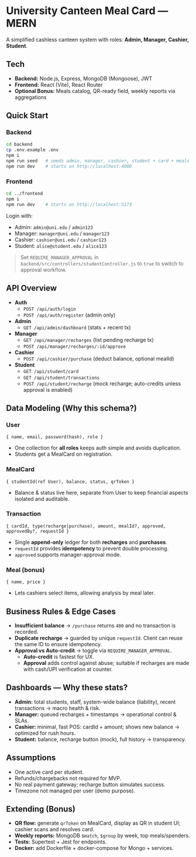 # University Canteen Meal Card — MERN

A simplified cashless canteen system with roles: **Admin, Manager, Cashier, Student**.

## Tech
- **Backend:** Node.js, Express, MongoDB (Mongoose), JWT
- **Frontend:** React (Vite), React Router
- **Optional Bonus:** Meals catalog, QR-ready field, weekly reports via aggregations

## Quick Start

### Backend
```bash
cd backend
cp .env.example .env
npm i
npm run seed   # seeds admin, manager, cashier, student + card + meals
npm run dev    # starts on http://localhost:4000
```

### Frontend
```bash
cd ../frontend
npm i
npm run dev    # starts on http://localhost:5173
```

Login with:
- Admin: `admin@uni.edu` / `admin123`
- Manager: `manager@uni.edu` / `manager123`
- Cashier: `cashier@uni.edu` / `cashier123`
- Student: `alice@student.edu` / `alice123`

> Set `REQUIRE_MANAGER_APPROVAL` in `backend/src/controllers/studentController.js` to `true` to switch to approval workflow.

## API Overview

- **Auth**
  - `POST /api/auth/login`
  - `POST /api/auth/register` (admin only)
- **Admin**
  - `GET /api/admin/dashboard` (stats + recent tx)
- **Manager**
  - `GET /api/manager/recharges` (list pending recharge tx)
  - `POST /api/manager/recharges/:id/approve`
- **Cashier**
  - `POST /api/cashier/purchase` (deduct balance, optional mealId)
- **Student**
  - `GET /api/student/card`
  - `GET /api/student/transactions`
  - `POST /api/student/recharge` (mock recharge; auto-credits unless approval is enabled)

## Data Modeling (Why this schema?)

### User
```
{ name, email, password(hash), role }
```
- One collection for **all roles** keeps auth simple and avoids duplication.
- Students get a MealCard on registration.

### MealCard
```
{ studentId(ref User), balance, status, qrToken }
```
- Balance & status live here, separate from User to keep financial aspects isolated and auditable.

### Transaction
```
{ cardId, type(recharge|purchase), amount, mealId?, approved, approvedBy?, requestId }
```
- Single **append-only** ledger for both **recharges** and **purchases**.
- `requestId` provides **idempotency** to prevent double processing.
- `approved` supports manager-approval mode.

### Meal (bonus)
```
{ name, price }
```
- Lets cashiers select items, allowing analysis by meal later.

## Business Rules & Edge Cases

- **Insufficient balance** → `/purchase` returns `400` and no transaction is recorded.
- **Duplicate recharge** → guarded by unique `requestId`. Client can reuse the same ID to ensure idempotency.
- **Approval vs Auto-credit** → toggle via `REQUIRE_MANAGER_APPROVAL`.  
  - **Auto-credit** is fastest for UX.  
  - **Approval** adds control against abuse; suitable if recharges are made with cash/UPI verification at counter.

## Dashboards — Why these stats?

- **Admin:** total students, staff, system-wide balance (liability), recent transactions → macro health & risk.
- **Manager:** queued recharges + timestamps → operational control & SLAs.
- **Cashier:** minimal, fast POS: cardId + amount; shows new balance → optimized for rush hours.
- **Student:** balance, recharge button (mock), full history → transparency.

## Assumptions

- One active card per student.
- Refunds/chargebacks not required for MVP.
- No real payment gateway; recharge button simulates success.
- Timezone not managed per user (demo purpose).

## Extending (Bonus)

- **QR flow:** generate `qrToken` on MealCard, display as QR in student UI; cashier scans and resolves card.
- **Weekly reports:** MongoDB `$match`, `$group` by week, top meals/spenders.
- **Tests:** Supertest + Jest for endpoints.
- **Docker:** add Dockerfile + docker-compose for Mongo + services.
